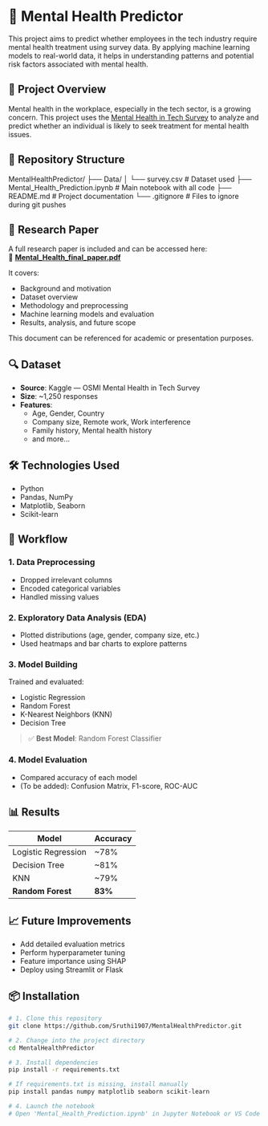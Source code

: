 # 🧠 Mental Health Predictor

This project aims to predict whether employees in the tech industry require mental health treatment using survey data. By applying machine learning models to real-world data, it helps in understanding patterns and potential risk factors associated with mental health.

## 📌 Project Overview

Mental health in the workplace, especially in the tech sector, is a growing concern. This project uses the [Mental Health in Tech Survey](https://www.kaggle.com/osmi/mental-health-in-tech-survey) to analyze and predict whether an individual is likely to seek treatment for mental health issues.

## 📂 Repository Structure
MentalHealthPredictor/
├── Data/
│ └── survey.csv # Dataset used
├── Mental_Health_Prediction.ipynb # Main notebook with all code
├── README.md # Project documentation
└── .gitignore # Files to ignore during git pushes
## 📄 Research Paper

A full research paper is included and can be accessed here:  
📘 **[Mental_Health_final_paper.pdf](https://github.com/SAINATH0224/MentalHealthPredictor/blob/main/Mental_Health_Analysis.pdf)**

It covers:
- Background and motivation
- Dataset overview
- Methodology and preprocessing
- Machine learning models and evaluation
- Results, analysis, and future scope

This document can be referenced for academic or presentation purposes.

## 🔍 Dataset

- **Source**: Kaggle — OSMI Mental Health in Tech Survey  
- **Size**: ~1,250 responses  
- **Features**:  
  - Age, Gender, Country  
  - Company size, Remote work, Work interference  
  - Family history, Mental health history  
  - and more...

## 🛠️ Technologies Used

- Python  
- Pandas, NumPy  
- Matplotlib, Seaborn  
- Scikit-learn

## 🚀 Workflow

### 1. Data Preprocessing
- Dropped irrelevant columns  
- Encoded categorical variables  
- Handled missing values

### 2. Exploratory Data Analysis (EDA)
- Plotted distributions (age, gender, company size, etc.)  
- Used heatmaps and bar charts to explore patterns

### 3. Model Building
Trained and evaluated:
- Logistic Regression  
- Random Forest  
- K-Nearest Neighbors (KNN)  
- Decision Tree

> ✅ **Best Model**: Random Forest Classifier

### 4. Model Evaluation
- Compared accuracy of each model  
- (To be added): Confusion Matrix, F1-score, ROC-AUC

## 📊 Results

| Model              | Accuracy |
|-------------------|----------|
| Logistic Regression | ~78%    |
| Decision Tree       | ~81%    |
| KNN                 | ~79%    |
| **Random Forest**   | **83%** |

## 📈 Future Improvements

- Add detailed evaluation metrics  
- Perform hyperparameter tuning  
- Feature importance using SHAP  
- Deploy using Streamlit or Flask

## 📦 Installation

```bash
# 1. Clone this repository
git clone https://github.com/Sruthi1907/MentalHealthPredictor.git

# 2. Change into the project directory
cd MentalHealthPredictor

# 3. Install dependencies
pip install -r requirements.txt

# If requirements.txt is missing, install manually
pip install pandas numpy matplotlib seaborn scikit-learn

# 4. Launch the notebook
# Open 'Mental_Health_Prediction.ipynb' in Jupyter Notebook or VS Code
